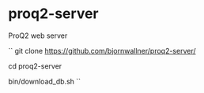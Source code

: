 # proq2-server
ProQ2 web server 

``
git clone https://github.com/bjornwallner/proq2-server/

cd proq2-server

bin/download_db.sh
``


